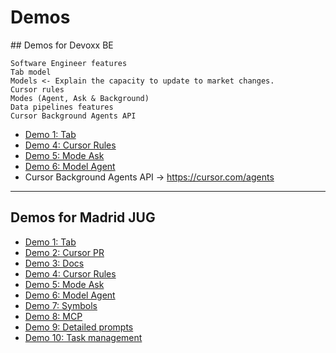# Demos

## Demos for Devoxx BE

```
Software Engineer features
Tab model
Models <- Explain the capacity to update to market changes.
Cursor rules
Modes (Agent, Ask & Background)
Data pipelines features
Cursor Background Agents API
```

- [Demo 1: Tab](./demo_01_tab/README.md)
- [Demo 4: Cursor Rules](./demo_04_cursor_rules/README.md)
- [Demo 5: Mode Ask](./demo_05_modes_ask/README.md)
- [Demo 6: Model Agent](./demo_06_modes_agent/README.md)
- Cursor Background Agents API -> https://cursor.com/agents

---

## Demos for Madrid JUG

- [Demo 1: Tab](./demo_01_tab/README.md)
- [Demo 2: Cursor PR](./demo_02_cursor_pr/README.md)
- [Demo 3: Docs](./demo_03_settings_docs/README.md)
- [Demo 4: Cursor Rules](./demo_04_cursor_rules/README.md)
- [Demo 5: Mode Ask](./demo_05_modes_ask/README.md)
- [Demo 6: Model Agent](./demo_06_modes_agent/README.md)
- [Demo 7: Symbols](./demo_07_symbols/README.md)
- [Demo 8: MCP](./demo_08_mcp/README.md)
- [Demo 9: Detailed prompts](./demo_09_requirements/README.md)
- [Demo 10: Task management](./demo_10_requirements_tasks/README.md)
